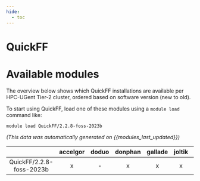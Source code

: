 ```yaml
---
hide:
  - toc
---
```


QuickFF
=======

# Available modules


The overview below shows which QuickFF installations are available per HPC-UGent Tier-2 cluster, ordered based on software version (new to old).

To start using QuickFF, load one of these modules using a `module load` command like:

```shell
module load QuickFF/2.2.8-foss-2023b
```

*(This data was automatically generated on {{modules_last_updated}})*

| |accelgor|doduo|donphan|gallade|joltik|litleo|shinx|
| :---: | :---: | :---: | :---: | :---: | :---: | :---: | :---: |
|QuickFF/2.2.8-foss-2023b|x|-|x|x|x|x|x|
